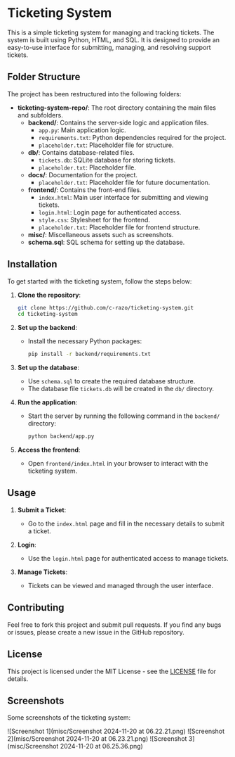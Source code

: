 # Ticketing System

This is a simple ticketing system for managing and tracking tickets. The system is built using Python, HTML, and SQL. It is designed to provide an easy-to-use interface for submitting, managing, and resolving support tickets.

## Folder Structure

The project has been restructured into the following folders:

- **ticketing-system-repo/**: The root directory containing the main files and subfolders.
  - **backend/**: Contains the server-side logic and application files.
    - `app.py`: Main application logic.
    - `requirements.txt`: Python dependencies required for the project.
    - `placeholder.txt`: Placeholder file for structure.
  - **db/**: Contains database-related files.
    - `tickets.db`: SQLite database for storing tickets.
    - `placeholder.txt`: Placeholder file.
  - **docs/**: Documentation for the project.
    - `placeholder.txt`: Placeholder file for future documentation.
  - **frontend/**: Contains the front-end files.
    - `index.html`: Main user interface for submitting and viewing tickets.
    - `login.html`: Login page for authenticated access.
    - `style.css`: Stylesheet for the frontend.
    - `placeholder.txt`: Placeholder file for frontend structure.
  - **misc/**: Miscellaneous assets such as screenshots.
  - **schema.sql**: SQL schema for setting up the database.

## Installation

To get started with the ticketing system, follow the steps below:

1. **Clone the repository**:
   ```bash
   git clone https://github.com/c-razo/ticketing-system.git
   cd ticketing-system
   ```

2. **Set up the backend**:
   - Install the necessary Python packages:
     ```bash
     pip install -r backend/requirements.txt
     ```

3. **Set up the database**:
   - Use `schema.sql` to create the required database structure.
   - The database file `tickets.db` will be created in the `db/` directory.

4. **Run the application**:
   - Start the server by running the following command in the `backend/` directory:
     ```bash
     python backend/app.py
     ```

5. **Access the frontend**:
   - Open `frontend/index.html` in your browser to interact with the ticketing system.

## Usage

1. **Submit a Ticket**:
   - Go to the `index.html` page and fill in the necessary details to submit a ticket.

2. **Login**:
   - Use the `login.html` page for authenticated access to manage tickets.

3. **Manage Tickets**:
   - Tickets can be viewed and managed through the user interface.

## Contributing

Feel free to fork this project and submit pull requests. If you find any bugs or issues, please create a new issue in the GitHub repository.

## License

This project is licensed under the MIT License - see the [LICENSE](LICENSE) file for details.

## Screenshots

Some screenshots of the ticketing system:

![Screenshot 1](misc/Screenshot 2024-11-20 at 06.22.21.png)
![Screenshot 2](misc/Screenshot 2024-11-20 at 06.23.21.png)
![Screenshot 3](misc/Screenshot 2024-11-20 at 06.25.36.png)
